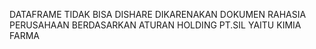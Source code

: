 DATAFRAME TIDAK BISA DISHARE DIKARENAKAN DOKUMEN RAHASIA PERUSAHAAN BERDASARKAN ATURAN HOLDING PT.SIL YAITU KIMIA FARMA
